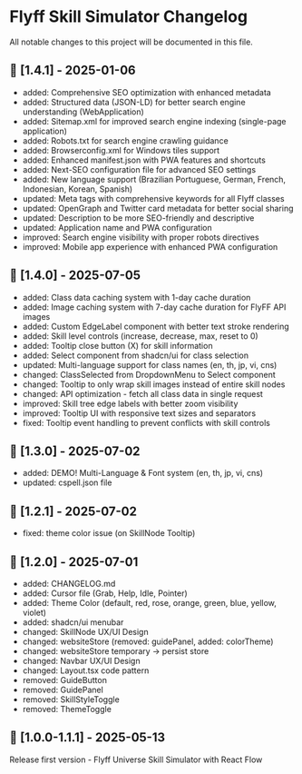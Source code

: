 # Flyff Skill Simulator Changelog

All notable changes to this project will be documented in this file.

## 📍 [1.4.1] - 2025-01-06

- added: Comprehensive SEO optimization with enhanced metadata
- added: Structured data (JSON-LD) for better search engine understanding (WebApplication)
- added: Sitemap.xml for improved search engine indexing (single-page application)
- added: Robots.txt for search engine crawling guidance
- added: Browserconfig.xml for Windows tiles support
- added: Enhanced manifest.json with PWA features and shortcuts
- added: Next-SEO configuration file for advanced SEO settings
- added: New language support (Brazilian Portuguese, German, French, Indonesian, Korean, Spanish)
- updated: Meta tags with comprehensive keywords for all Flyff classes
- updated: OpenGraph and Twitter card metadata for better social sharing
- updated: Description to be more SEO-friendly and descriptive
- updated: Application name and PWA configuration
- improved: Search engine visibility with proper robots directives
- improved: Mobile app experience with enhanced PWA configuration

## 📍 [1.4.0] - 2025-07-05

- added: Class data caching system with 1-day cache duration
- added: Image caching system with 7-day cache duration for FlyFF API images
- added: Custom EdgeLabel component with better text stroke rendering
- added: Skill level controls (increase, decrease, max, reset to 0)
- added: Tooltip close button (X) for skill information
- added: Select component from shadcn/ui for class selection
- updated: Multi-language support for class names (en, th, jp, vi, cns)
- changed: ClassSelected from DropdownMenu to Select component
- changed: Tooltip to only wrap skill images instead of entire skill nodes
- changed: API optimization - fetch all class data in single request
- improved: Skill tree edge labels with better zoom visibility
- improved: Tooltip UI with responsive text sizes and separators
- fixed: Tooltip event handling to prevent conflicts with skill controls

## 📍 [1.3.0] - 2025-07-02

- added: DEMO! Multi-Language & Font system (en, th, jp, vi, cns)
- updated: cspell.json file

## 📍 [1.2.1] - 2025-07-02

- fixed: theme color issue (on SkillNode Tooltip)

## 📍 [1.2.0] - 2025-07-01

- added: CHANGELOG.md
- added: Cursor file (Grab, Help, Idle, Pointer)
- added: Theme Color (default, red, rose, orange, green, blue, yellow, violet)
- added: shadcn/ui menubar
- changed: SkillNode UX/UI Design
- changed: websiteStore (removed: guidePanel, added: colorTheme)
- changed: websiteStore temporary -> persist store
- changed: Navbar UX/UI Design
- changed: Layout.tsx code pattern
- removed: GuideButton
- removed: GuidePanel
- removed: SkillStyleToggle
- removed: ThemeToggle

## 📍 [1.0.0-1.1.1] - 2025-05-13

Release first version - Flyff Universe Skill Simulator with React Flow
